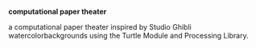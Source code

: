 **computational paper theater**


a computational paper theater inspired by Studio Ghibli watercolorbackgrounds using the Turtle Module and Processing Library.
